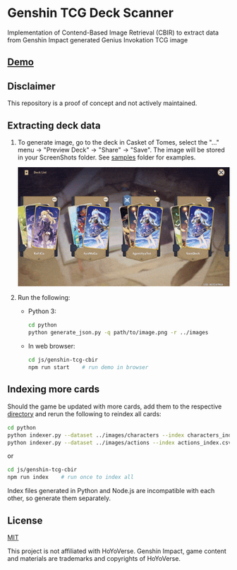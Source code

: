 # Genshin TCG Deck Scanner

Implementation of Contend-Based Image Retrieval (CBIR) to extract data from Genshin Impact generated Genius Invokation TCG image

## [Demo](https://jogerj.github.io/genshin-tcg-cbir/)

## Disclaimer

This repository is a proof of concept and not actively maintained.

## Extracting deck data

1. To generate image, go to the deck in Casket of Tomes, select the "..." menu -> "Preview Deck" -> "Share" -> "Save". The image will be stored in your ScreenShots folder. See [samples](samples) folder for examples.
   
   ![Share Deck](js/genshin-tcg-cbir/public/share-deck.gif)

2. Run the following:
   - Python 3:

     ```sh
     cd python
     python generate_json.py -q path/to/image.png -r ../images
     ```

   - In web browser:

     ```sh
     cd js/genshin-tcg-cbir
     npm run start    # run demo in browser
     ```


## Indexing more cards

Should the game be updated with more cards, add them to the respective [directory](images) and rerun the following to reindex all cards:

```sh
cd python
python indexer.py --dataset ../images/characters --index characters_index.csv
python indexer.py --dataset ../images/actions --index actions_index.csv
```
or
```sh
cd js/genshin-tcg-cbir
npm run index    # run once to index all
```

Index files generated in Python and Node.js are incompatible with each other, so generate them separately.

## License

[MIT](LICENSE)

This project is not affiliated with HoYoVerse. Genshin Impact, game content and materials are trademarks and copyrights of HoYoVerse.
